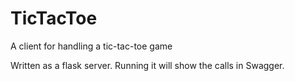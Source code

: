 # TicTacToe
A client for handling a tic-tac-toe game

Written as a flask server. Running it will show the calls in Swagger.
